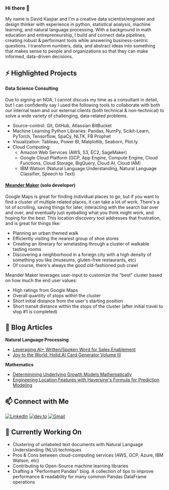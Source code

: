 ### Hi there 👋

My name is David Kaspar and I'm a creative data scientist/engineer and design thinker with experience in python, statistical analysis, machine learning, and natural language processing. With a background in math education and entrepreneurship, I build and connect data pipelines, creating robust & performant tools while answering business-centric questions. I transform numbers, data, and abstract ideas into something that makes sense to people and organizations so that they can make informed, data-driven decisions.

## ⚡ Highlighted Projects
#### Data Science Consulting
Due to signing an NDA, I cannot discuss my time as a consultant in detail, but I can confidently say I used the following tools to collaborate with both our internal team and our external clients (both technical & non-technical) to solve a wide variety of challenging, data-related problems.
* Source-control: Git, GitHub, Atlassian BitBucket
* Machine Learning Python Libraries: Pandas, NumPy, Scikit-Learn, PyTorch, Tensorflow, SpaCy, NLTK, FB Prophet
* Visualization: Tableau, Power BI, Matplotlib, Seaborn, Plot.ly
* Cloud Computing: 
    - Amazon Web Services (AWS, S3, EC2, SageMaker)
    - Google Cloud Platform (GCP, App Engine, Compute Engine, Cloud Functions, Cloud Storage, BigQuery, Cloud AI, Cloud IAM)
    - IBM Watson (Natural Language Understanding, Natural Language Classifier, Speech to Text)

#### [Meander Maker](https://github.com/UpwardTrajectory/meander-maker) (solo developer)

Google Maps is great for finding individual places to go, but if you want to find a cluster of multiple related places, it can take a lot of work. There's a lot of scrolling, saving things for later, interacting with the search bar over and over, and eventually just eyeballing what you think might work, and hoping for the best. This location discovery tool addresses that frustration, and is great for things like:
 * Planning an urban themed walk
 * Efficiently visiting the nearest group of shoe stores
 * Creating an itinerary for winetasting through a cluster of walkable tasting rooms
 * Discovering a neighborhood in a foriegn city with a high density of something you like (museums, gluten-free restaurants, etc)
 * Of course, there's always the good old-fashioned pub crawl
  
Meander Maker leverages user-input to customize the "best" cluster based on how much the end user values:
* High ratings from Google Maps
* Overall quantity of stops within the cluster
* Short initial distance from the user's starting position
* Short transit distance within the stops of the cluster (after initial travel to stop #1 is completed)

## 💬 Blog Articles

**Natural Language Processing**
- [Leveraging AI+ Written/Spoken Word for Sales Enablement](http://blog.pandata.co/leveraging-ai-written-spoken-word-for-sales-enablement/)
- [Joy to the World: Holid.AI Card Generator Volume III](http://blog.pandata.co/joy-to-the-world-holid-ai-greetings-volume-iii/)


**Mathematics**
- [Determinining Underlying Growth Models Mathematically](https://dev.to/upwardtrajectory/something-is-growing-and-it-s-growing-very-fast-but-how-fast-1li6)
- [Engineering Location Features with Haversine's Formula for Prediction Modeling](https://dev.to/upwardtrajectory/engineering-location-features-with-haversine-s-formula-for-prediction-modeling-23n2)

## 📫 Connect with Me
<a href="https://www.linkedin.com/in/davidkasparworks/" target="_blank"><img alt="LinkedIn" src="https://img.shields.io/badge/linkedin-%230077B5.svg?&style=for-the-badge&logo=linkedin&logoColor=white" /></a> <a href="https://dev.to/upwardtrajectory" target="_blank"><img alt="dev.to" src="https://img.shields.io/badge/dev blog-%2312100E.svg?&style=for-the-badge&logoColor=white" /></a> <a href="mailto:datakaspar@gmail.com" target="_blank"><img alt="Gmail" src="https://img.shields.io/badge/Gmail-D14836?&style=for-the-badge&logo=Gmail&logoColor=white" /></a> 

## 🔭 Currently Working On

- Clustering of unlabeled text documents with Natural Language Understanding (NLU) techniques
- Pros & Cons between cloud-computing services (AWS, GCP, Azure, IBM Watson, etc)
- Contributing to Open-Source machine learning libraries
- Drafting a "Performant Pandas" blog. A collection of tips to improve performance & readability for many common Pandas DataFrame operations


<!--
**UpwardTrajectory/UpwardTrajectory** is a ✨ _special_ ✨ repository because its `README.md` (this file) appears on your GitHub profile.

Here are some ideas to get you started:

- 🔭 I’m currently working on ...
- 🌱 I’m currently learning ...
- 👯 I’m looking to collaborate on ...
- 🤔 I’m looking for help with ...
- 💬 Ask me about ...
- 📫 How to reach me: ...
- 😄 Pronouns: ...
- ⚡ Fun fact: ...
-->

